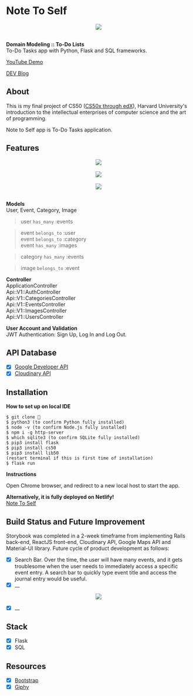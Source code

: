 # Note To Self

<div align="center">
  <img src="xx">
</div>

<br>

<strong>Domain Modeling :: To-Do Lists</strong><br>
To-Do Tasks app with Python, Flask and SQL frameworks.<br>

<p><a href="xx">YouTube Demo</a></p>
<p><a href="xx">DEV Blog</a></p>

## About

<p>This is my final project of CS50 (<a href="https://pll.harvard.edu/course/cs50-introduction-computer-science?delta=0">CS50x through edX</a>), Harvard University's introduction to the intellectual enterprises of computer science and the art of programming. </p>
<p>Note to Self app is To-Do Tasks application.</p>

## Features

<div align="center">
  <img src="images/wireframe.png">
</div>

<br>

<div align="center">
  <img src="images/erd_present.png">
</div>

<br>

<div align="center">
  <img src="images/components.png">
</div>

<br>

**Models** <br>
User, Event, Category, Image<br>

> user `has_many` :events

> event `belongs_to` :user<br>
> event `belongs_to` :category<br>
> event `has_many` :images

> category `has_many` :events

> image `belongs_to` :event

**Controller** <br>
ApplicationController<br>
Api::V1::AuthController<br>
Api::V1::CategoriesController<br>
Api::V1::EventsController<br>
Api::V1::ImagesController<br>
Api::V1::UsersController<br>

**User Account and Validation** <br>
JWT Authentication: Sign Up, Log In and Log Out.<br>

## API Database

- [x] <a href="https://console.cloud.google.com/apis/dashboard">Google Developer API</a>
- [x] <a href="https://cloudinary.com/">Cloudinary API</a>

## Installation

<strong>How to set up on local IDE</strong>

```
$ git clone 👾
$ python3 (to confirm Python fully installed)
$ node -v (to confirm Node.js fully installed)
$ npm i -g http-server
$ which sqlite3 (to confirm SQLite fully installed)
$ pip3 install flask
$ pip3 install cs50
$ pip3 install lib50
(restart terminal if this is first time of installation)
$ flask run
```

<strong>Instructions</strong>

<p>Open Chrome browser, and redirect to a new local host to start the app.</p>

**Alternatively, it is fully deployed on Netlify!**
<br>
<a href="xx">Note To Self</a>

## Build Status and Future Improvement

<p>Storybook was completed in a 2-week timeframe from implementing Rails back-end, ReactJS front-end, Cloudinary API, Google Maps API and Material-UI library. Future cycle of product development as follows:</p>

- [x] Search Bar. Over the time, the user will have many events, and it gets troublesome when the user needs to immediately access a specific event entry. A search bar to quickly type event title and access the journal entry would be useful.
- [x] \_\_

<div align="center">
  <img src="xx">
</div>

- [x] \_\_

## Stack

- [x] Flask
- [x] SQL

## Resources

- [x] <a href="https://getbootstrap.com/">Bootstrap</a>
- [x] <a href="https://giphy.com/">Giphy</a>
